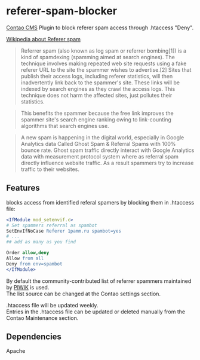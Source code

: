 # referer-spam-blocker
<a href="https://contao.org/" target="_blank">Contao CMS</a> Plugin to block referer spam access through .htaccess "Deny".

<a href="https://en.wikipedia.org/wiki/Referer_spam" target="_blank">Wikipedia about Referer spam</a>
>Referrer spam (also known as log spam or referrer bombing[1]) is a kind of spamdexing (spamming aimed at search engines). The technique involves making repeated web site requests using a fake referer URL to the site the spammer wishes to advertise.[2] Sites that publish their access logs, including referer statistics, will then inadvertently link back to the spammer's site. These links will be indexed by search engines as they crawl the access logs. This technique does not harm the affected sites, just pollutes their statistics.

>This benefits the spammer because the free link improves the spammer site's search engine ranking owing to link-counting algorithms that search engines use.

>A new spam is happening in the digital world, especially in Google Analytics data Called Ghost Spam & Referral Spams with 100% bounce rate. Ghost spam traffic directly interact with Google Analytics data with measurement protocol system where as referral spam directly influence website traffic. As a result spammers try to increase traffic to their websites.

## Features
blocks access from identified referal spamers by blocking them in .htaccess file:
```APACHE
<IfModule mod_setenvif.c>
# Set spammers referral as spambot
SetEnvIfNoCase Referer 1pamm.ru spambot=yes
# ...
## add as many as you find

Order allow,deny
Allow from all
Deny from env=spambot
</IfModule>
```

By default the community-contributed list of referrer spammers maintained by <a href="https://github.com/piwik/referrer-spam-blacklist" target="blank">PIWIK</a> is used. <br />
The list source can be changed at the Contao settings section.

.htaccess file will be updated weekly. <br />
Entries in the .htaccess file can be updated or deleted manually from the Contao Maintenance section.


## Dependencies
Apache

